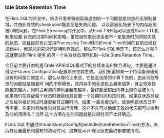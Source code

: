 ### Idle State Retention Time

在Flink SQL的开发中，新手开发者特别容易遇到的一个问题就是状态的无限制暴增，并由此导致的checkpoint慢甚至是失败问题，
以及容器化场景下的内存超用被kill的问题。在Flink Streaming的开发中，从Flink 1.6开始可以通过State TTL机制来设置
状态的过期时间和策略，虽然目前来说该设置不一定能及时的清除失效的状态，而且目前也只支持Processing Time时间(Event 
Time时间的目前已经在规划中)，但是总的来说还是特别有效的。那么在Flink SQL场景下，该怎么办呢？这就要说到Flink 提供
的另一个失效状态清除机制--Idle State Retention Time。

它目前主要针对的是Table API和SQL模式下的持续查询和聚合语句，主要是通过借助于Query Configuration配置项来使其生效。
我们知道如果一个持续查询语句没有时间窗口的定义，那么从理论上来说，它是会无限的计算下去的，由此可能导致的问题就是随着时
间的不断增长，其内存中的状态也会越来越多，就会导致快照越来越大，同时占用的内存也会越来越多，最终超出超出内存上限作业被
kill。如果我们在存放每个状态时就能给其设置一个过期时间和定时器，如果在状态存放之后每次被访问过时就更新其过期时间，如果
一直未被访问，就表明该状态已不再需要，在定时器触发时对其进行清理，这样不久可以确保无效的状态都可以得到及时的清理吗？当然
这个方案存在的问题就是过期时间不太好确定。

FLink SQL中通过StreamQueryConfig的withIdleStateRetentionTime()方法，来为其设置最长和最短的清理时间，这样就可以
保证状态最终都被被清除。
